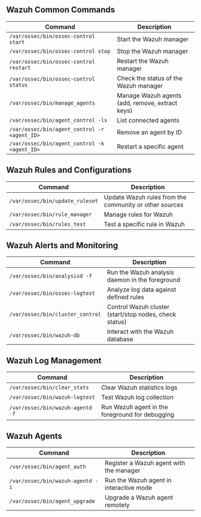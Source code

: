 ## **Wazuh Common Commands**
| Command                                        | Description                                                |
|------------------------------------------------|------------------------------------------------------------|
| `/var/ossec/bin/ossec-control start`           | Start the Wazuh manager                                    |
| `/var/ossec/bin/ossec-control stop`            | Stop the Wazuh manager                                     |
| `/var/ossec/bin/ossec-control restart`         | Restart the Wazuh manager                                  |
| `/var/ossec/bin/ossec-control status`          | Check the status of the Wazuh manager                      |
| `/var/ossec/bin/manage_agents`                 | Manage Wazuh agents (add, remove, extract keys)            |
| `/var/ossec/bin/agent_control -ls`             | List connected agents                                      |
| `/var/ossec/bin/agent_control -r <agent_ID>`   | Remove an agent by ID                                      |
| `/var/ossec/bin/agent_control -k <agent_ID>`   | Restart a specific agent                                   |


## **Wazuh Rules and Configurations**
| Command                                        | Description                                                |
|------------------------------------------------|------------------------------------------------------------|
| `/var/ossec/bin/update_ruleset`                | Update Wazuh rules from the community or other sources     |
| `/var/ossec/bin/rule_manager`                  | Manage rules for Wazuh                                     |
| `/var/ossec/bin/rules_test`                    | Test a specific rule in Wazuh                              |


## **Wazuh Alerts and Monitoring**
| Command                                        | Description                                                |
|------------------------------------------------|------------------------------------------------------------|
| `/var/ossec/bin/analysisd -f`                  | Run the Wazuh analysis daemon in the foreground            |
| `/var/ossec/bin/ossec-logtest`                 | Analyze log data against defined rules                     |
| `/var/ossec/bin/cluster_control`               | Control Wazuh cluster (start/stop nodes, check status)     |
| `/var/ossec/bin/wazuh-db`                      | Interact with the Wazuh database                           |


## **Wazuh Log Management**
| Command                                        | Description                                                |
|------------------------------------------------|------------------------------------------------------------|
| `/var/ossec/bin/clear_stats`                   | Clear Wazuh statistics logs                                |
| `/var/ossec/bin/wazuh-logtest`                 | Test Wazuh log collection                                  |
| `/var/ossec/bin/wazuh-agentd -f`               | Run Wazuh agent in the foreground for debugging            |


## **Wazuh Agents**
| Command                                        | Description                                                |
|------------------------------------------------|------------------------------------------------------------|
| `/var/ossec/bin/agent_auth`                    | Register a Wazuh agent with the manager                    |
| `/var/ossec/bin/wazuh-agentd -i`               | Run the Wazuh agent in interactive mode                    |
| `/var/ossec/bin/agent_upgrade`                 | Upgrade a Wazuh agent remotely                             |
